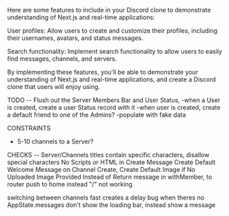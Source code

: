 Here are some features to include in your Discord clone to demonstrate understanding of Next.js and real-time applications:

<!-- User authentication: Implement user authentication and authorization to ensure that users can securely log in and access the appropriate features and data. -->

<!-- Real-time messaging: Implement real-time messaging functionality using technologies like Socket.IO or WebSockets. This will allow users to send and receive messages in real-time, similar to Discord. -->

<!-- Channels and servers: Allow users to create and join channels and servers to organize their conversations and interact with others with similar interests. -->

<!-- Push notifications: Implement push notifications to alert users of new messages, mentions, or other events, even when they're not actively using the app. -->

<!-- Server-side rendering: Use Next.js to perform server-side rendering of your application, improving its performance and SEO.  -->
<!-- not doing server side rendering next.js app is being served by pocketbase -->

<!-- Mobile responsiveness: Ensure that your application is fully responsive and works well on a variety of devices and screen sizes, including desktops, tablets, and mobile devices. -->

User profiles: Allow users to create and customize their profiles, including their usernames, avatars, and status messages.

<!-- Emojis and reactions: Implement support for emojis and reactions to messages, allowing users to express themselves in fun and creative ways. -->

Search functionality: Implement search functionality to allow users to easily find messages, channels, and servers.

By implementing these features, you'll be able to demonstrate your understanding of Next.js and real-time applications, and create a Discord clone that users will enjoy using.

TODO --
Flush out the Server Members Bar and User Status,
-when a User is created, create a user Status record with it
-when user is created, create a default friend to one of the Admins?
-populate with fake data

CONSTRAINTS

- 5-10 channels to a Server?

CHECKS --
Server/Channels titles contain specific characters, disallow special characters
No Scripts or HTML in Create Message
Create Default Welcome Message on Channel Create,
Create Default Image if No Uploaded Image Provided
Instead of Return message in withMember, to router push to home instead "/" not working

switching between channels fast creates a delay bug
when theres no AppState.messages don't show the loading bar, instead show a message